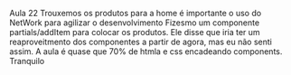 Aula 22
Trouxemos os produtos para a home é importante o uso do NetWork para agilizar o desenvolvimento
Fizesmo um componente partials/addItem para colocar os produtos. Ele disse que iria ter um reaproveitmento dos componentes a partir de agora, mas eu não senti assim. A aula é quase que 70% de htmla e css encadeando components. Tranquilo